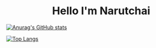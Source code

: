 <center><h1>Hello I'm Narutchai</h1></center>

[![Anurag's GitHub stats](https://github-readme-stats.vercel.app/api?username=Narutchai01&show_icons=true&theme=outrun )](https://github.com/anuraghazra/github-readme-stats)

[![Top Langs](https://github-readme-stats.vercel.app/api/top-langs/?username=Narutchai01&theme=outrun )](https://github.com/anuraghazra/github-readme-stats)

